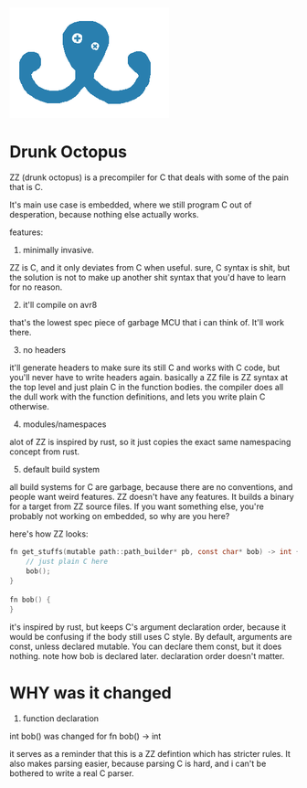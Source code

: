 ![logo](logo.png?raw=true)

Drunk Octopus
==============


ZZ (drunk octopus) is a precompiler for C that deals with some of the pain that is C.

It's main use case is embedded, where we still program C out of desperation, because nothing else actually works.

features:

1. minimally invasive.

ZZ is C, and it only deviates from C when useful. sure, C syntax is shit,
but the solution is not to make up another shit syntax that you'd have to learn for no reason.

2. it'll compile on avr8

that's the lowest spec piece of garbage MCU that i can think of. It'll work there.

3. no headers

it'll generate headers to make sure its still C and works with C code, but you'll never have to write headers again.
basically a ZZ file is ZZ syntax at the top level and just plain C in the function bodies.
the compiler does all the dull work with the function definitions, and lets you write plain C otherwise.

4. modules/namespaces

alot of ZZ is inspired by rust, so it just copies the exact same namespacing concept from rust.

5. default build system

all build systems for C are garbage, because there are no conventions, and people want weird features.
ZZ doesn't have any features. It builds a binary for a target from ZZ source files.
If you want something else, you're probably not working on embedded, so why are you here?


here's how ZZ looks:


```C
fn get_stuffs(mutable path::path_builder* pb, const char* bob) -> int {
    // just plain C here
    bob();
}

fn bob() {
}

```

it's inspired by rust, but keeps C's argument declaration order, because it would be confusing if the body still uses C style.
By default, arguments are const, unless declared mutable. You can declare them const, but it does nothing.
note how bob is declared later. declaration order doesn't matter.




WHY was it changed
=========================


1. function declaration

int bob() was changed for fn bob() -> int

it serves as a reminder that this is a ZZ defintion which has stricter rules.
It also makes parsing easier, because parsing C is hard, and i can't be bothered to write a real C parser.


